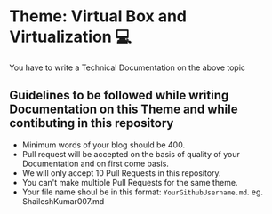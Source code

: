 # Theme: Virtual Box and Virtualization 💻
You have to write a Technical Documentation on the above topic

## Guidelines to be followed while writing Documentation on this Theme and while contibuting in this repository
- Minimum words of your blog should be 400.
- Pull request will be accepted on the basis of quality of your Documentation and on first come basis.
- We will only accept 10 Pull Requests in this repository.
- You can't make multiple Pull Requests for the same theme.
- Your file name shoul be in this format: `YourGithubUsername.md`. eg. ShaileshKumar007.md
